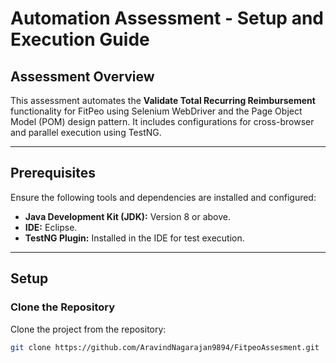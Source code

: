 # Automation Assessment - Setup and Execution Guide

## Assessment Overview

This assessment automates the **Validate Total Recurring Reimbursement** functionality for FitPeo using Selenium WebDriver and the Page Object Model (POM) design pattern. It includes configurations for cross-browser and parallel execution using TestNG.

---

## Prerequisites

Ensure the following tools and dependencies are installed and configured:

- **Java Development Kit (JDK):** Version 8 or above.
- **IDE:** Eclipse.
- **TestNG Plugin:** Installed in the IDE for test execution.

---

## Setup

### Clone the Repository
Clone the project from the repository:
```bash
git clone https://github.com/AravindNagarajan9894/FitpeoAssesment.git
